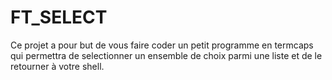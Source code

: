 # FT_SELECT

Ce projet a pour but de vous faire coder un petit programme en termcaps qui
permettra de selectionner un ensemble de choix parmi une liste et de le retourner à
votre shell.
